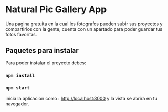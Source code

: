 # Natural Pic Gallery App

Una pagina gratuita en la cual los fotografos pueden subir sus proyectos y compartirlos con la gente, cuenta con un apartado para poder guardar tus fotos favoritas.

## Paquetes para instalar

Para poder instalar el proyecto debes:

### `npm install`

### `npm start`
inicia la aplicacion como : [http://localhost:3000](http://localhost:3000) y la vista se abrira en tu navegador.


